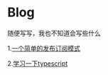 # Blog
随便写写，我也不知道会写些什么


1.[一个简单的发布订阅模式](https://github.com/chinawzc/Blog/issues/1)

2.[学习一下typescript](https://github.com/chinawzc/Blog/issues/2)
